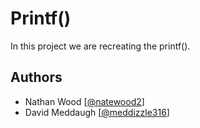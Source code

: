 # Printf()

In this project we are recreating the printf().


## Authors

- Nathan Wood [[@natewood2](https://www.github.com/natewood2)]
- David Meddaugh [[@meddizzle316](https://www.github.com/meddizzle316)]